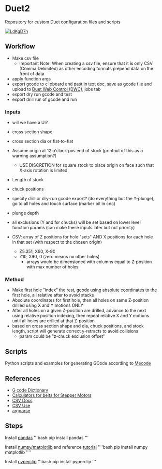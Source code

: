 # Duet2
Repository for custom Duet configuration files and scripts

<a href="https://ibb.co/68RzfXk"><img src="https://i.ibb.co/68RzfXk/LdKgD7n.png" alt="LdKgD7n" border="0"></a>

## Workflow
* Make csv file
    * Important Note: When creating a csv file, ensure that it is only CSV (Comma Delimited) as other encoding formats prepend data on the front of data
* apply function args
* export gcode to clipboard and past in text doc, save as gcode file and upload to [Duet Web Control (DWC)](https://duet3d.dozuki.com/Wiki/Duet_Web_Control_Manual), jobs tab
* export dry run gcode and test
* export drill run of gcode and run
### Inputs
* will we have a UI? 
* cross section shape
* cross section dia or flat-to-flat
* Assume origin at 12 o'clock pos end of stock (printout of this as a warning assumption?)
    *  USE DISCRETION for square stock to place origin on face such that X-axis rotation is limited
* Length of stock
* chuck positions 
* specify drill or dry-run gcode export? (do everything but the Y-plunge), go to all holes and touch surface (marker bit in cnc)
* plunge depth 
* all exclusions (Y and for chucks) will be set based on lower level function params (can make these inputs later but not priority)

* CSV: array of Z positions for hole "sets" AND X positions for each hole in that set (with respect to the chosen origin)
    * Z5.351, X90, X-90 
    * Z10, X90, 0 (zero means no other holes)
        * arrays would be dimensioned with columns equal to Z-position with max number of holes

### Method
* Make first hole "index" the rest, gcode using absolute coordinates to the first hole, all relative after to avoid stacks
* Absolute coordinates for first hole, then all holes on same Z-position drilled using X and Y motions ONLY
* After all holes on a given Z-position are drilled, advance to the next using relative position indexing, then repeat relative X and Y motions until all holes are drilled at that Z-position
* based on cross section shape and dia, chuck positions, and stock length, script will generate correct y-retracts to avoid collisions
    * param could be "z-chuck exclusion offset" 

## Scripts
Python scripts and examples for generating GCode according to
[Mecode](https://reprap.org/wiki/Mecode#Matrix_Transforms)


## References
* [G code Dictionary](https://duet3d.dozuki.com/Wiki/Gcode#Section_G_Code_Structure)
* [Calculators for belts for Stepper Motors](https://blog.prusaprinters.org/calculator_3416/)
* [CSV Docs](https://docs.python.org/3/library/csv.html)
* [CSV Use](https://stackoverflow.com/questions/57406217/how-to-pass-csv-file-as-an-argument-to-python-file)
* [argparse](https://prod.liveshare.vsengsaas.visualstudio.com/join?6DCFD36A06689E096F402D0AF10C7EC8E8DD)

## Steps

Install [pandas](https://pandas.pydata.org/)
'''bash
pip install pandas
'''

Install [numpy/matplotlib](https://numpy.org/install/) and reference [tutorial](https://realpython.com/numpy-tutorial/)
''''bash
pip install numpy matplotlib
''''

Install [pyperclip](https://pypi.org/project/pyperclip/)
'''bash
pip install pyperclip
'''